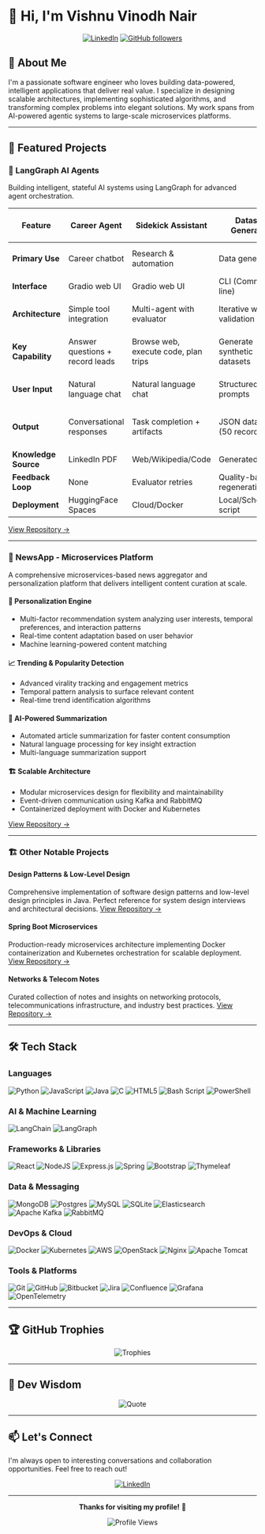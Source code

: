 # 👋 Hi, I'm Vishnu Vinodh Nair

<div align="center">
  
[![LinkedIn](https://img.shields.io/badge/LinkedIn-%230077B5.svg?logo=linkedin&logoColor=white)](https://www.linkedin.com/in/vishnu-vinodh-nair/)
[![GitHub followers](https://img.shields.io/github/followers/Zorozephyr?style=social)](https://github.com/Zorozephyr)

</div>

## 💫 About Me

I'm a passionate software engineer who loves building data-powered, intelligent applications that deliver real value. I specialize in designing scalable architectures, implementing sophisticated algorithms, and transforming complex problems into elegant solutions. My work spans from AI-powered agentic systems to large-scale microservices platforms.

---

## 🚀 Featured Projects

### 🤖 LangGraph AI Agents

Building intelligent, stateful AI systems using LangGraph for advanced agent orchestration.

| Feature | Career Agent | Sidekick Assistant | Dataset Generator | Personal Knowledge Worker | RAG Insurance LLM |
|---------|--------------|-------------------|-------------------|---------------------------|-------------------|
| **Primary Use** | Career chatbot | Research & automation | Data generation | Knowledge base Q&A | Insurance knowledge Q&A |
| **Interface** | Gradio web UI | Gradio web UI | CLI (Command-line) | Gradio web UI | Gradio web UI |
| **Architecture** | Simple tool integration | Multi-agent with evaluator | Iterative with validation | RAG with image processing | RAG with vector store |
| **Key Capability** | Answer questions + record leads | Browse web, execute code, plan trips | Generate synthetic datasets | Index personal knowledge + chat | Query insurance documents |
| **User Input** | Natural language chat | Natural language chat | Structured prompts | Natural language chat | Natural language chat |
| **Output** | Conversational responses | Task completion + artifacts | JSON datasets (50 records) | Chat responses with context | Answers from knowledge base |
| **Knowledge Source** | LinkedIn PDF | Web/Wikipedia/Code | Generated | MHT files + images | Markdown documents |
| **Feedback Loop** | None | Evaluator retries | Quality-based regeneration | Conversation memory | Conversation memory |
| **Deployment** | HuggingFace Spaces | Cloud/Docker | Local/Scheduled script | Local/Docker | Local/Docker |

[View Repository →](https://github.com/Zorozephyr/LanggraphProjects)

---

### 📰 NewsApp - Microservices Platform

A comprehensive microservices-based news aggregator and personalization platform that delivers intelligent content curation at scale.

#### 🎯 **Personalization Engine**
- Multi-factor recommendation system analyzing user interests, temporal preferences, and interaction patterns
- Real-time content adaptation based on user behavior
- Machine learning-powered content matching

#### 📈 **Trending & Popularity Detection**
- Advanced virality tracking and engagement metrics
- Temporal pattern analysis to surface relevant content
- Real-time trend identification algorithms

#### 🤖 **AI-Powered Summarization**
- Automated article summarization for faster content consumption
- Natural language processing for key insight extraction
- Multi-language summarization support

#### 🏗️ **Scalable Architecture**
- Modular microservices design for flexibility and maintainability
- Event-driven communication using Kafka and RabbitMQ
- Containerized deployment with Docker and Kubernetes

[View Repository →](https://github.com/Zorozephyr/NewsApp)

---

### 🏗️ Other Notable Projects

#### **Design Patterns & Low-Level Design**
Comprehensive implementation of software design patterns and low-level design principles in Java. Perfect reference for system design interviews and architectural decisions.
[View Repository →](https://github.com/Zorozephyr/DesignPattern-LLD)

#### **Spring Boot Microservices**
Production-ready microservices architecture implementing Docker containerization and Kubernetes orchestration for scalable deployment.
[View Repository →](https://github.com/Zorozephyr/Microservice_Project)

#### **Networks & Telecom Notes**
Curated collection of notes and insights on networking protocols, telecommunications infrastructure, and industry best practices.
[View Repository →](https://github.com/Zorozephyr/NetworksAndTelcoNotes)

---

## 🛠️ Tech Stack

### Languages
![Python](https://img.shields.io/badge/python-3670A0?style=for-the-badge&logo=python&logoColor=ffdd54)
![JavaScript](https://img.shields.io/badge/javascript-%23323330.svg?style=for-the-badge&logo=javascript&logoColor=%23F7DF1E)
![Java](https://img.shields.io/badge/java-%23ED8B00.svg?style=for-the-badge&logo=openjdk&logoColor=white)
![C](https://img.shields.io/badge/c-%2300599C.svg?style=for-the-badge&logo=c&logoColor=white)
![HTML5](https://img.shields.io/badge/html5-%23E34F26.svg?style=for-the-badge&logo=html5&logoColor=white)
![Bash Script](https://img.shields.io/badge/bash_script-%23121011.svg?style=for-the-badge&logo=gnu-bash&logoColor=white)
![PowerShell](https://img.shields.io/badge/PowerShell-%235391FE.svg?style=for-the-badge&logo=powershell&logoColor=white)

### AI & Machine Learning
![LangChain](https://img.shields.io/badge/LangChain-121212?style=for-the-badge&logo=chainlink&logoColor=white)
![LangGraph](https://img.shields.io/badge/LangGraph-FF6B6B?style=for-the-badge&logo=graphql&logoColor=white)

### Frameworks & Libraries
![React](https://img.shields.io/badge/react-%2320232a.svg?style=for-the-badge&logo=react&logoColor=%2361DAFB)
![NodeJS](https://img.shields.io/badge/node.js-6DA55F?style=for-the-badge&logo=node.js&logoColor=white)
![Express.js](https://img.shields.io/badge/express.js-%23404d59.svg?style=for-the-badge&logo=express&logoColor=%2361DAFB)
![Spring](https://img.shields.io/badge/spring-%236DB33F.svg?style=for-the-badge&logo=spring&logoColor=white)
![Bootstrap](https://img.shields.io/badge/bootstrap-%238511FA.svg?style=for-the-badge&logo=bootstrap&logoColor=white)
![Thymeleaf](https://img.shields.io/badge/Thymeleaf-%23005C0F.svg?style=for-the-badge&logo=Thymeleaf&logoColor=white)

### Data & Messaging
![MongoDB](https://img.shields.io/badge/MongoDB-%234ea94b.svg?style=for-the-badge&logo=mongodb&logoColor=white)
![Postgres](https://img.shields.io/badge/postgres-%23316192.svg?style=for-the-badge&logo=postgresql&logoColor=white)
![MySQL](https://img.shields.io/badge/mysql-4479A1.svg?style=for-the-badge&logo=mysql&logoColor=white)
![SQLite](https://img.shields.io/badge/sqlite-%2307405e.svg?style=for-the-badge&logo=sqlite&logoColor=white)
![Elasticsearch](https://img.shields.io/badge/elasticsearch-%230377CC.svg?style=for-the-badge&logo=elasticsearch&logoColor=white)
![Apache Kafka](https://img.shields.io/badge/Apache%20Kafka-000?style=for-the-badge&logo=apachekafka)
![RabbitMQ](https://img.shields.io/badge/rabbitmq-FF6600?style=for-the-badge&logo=rabbitmq&logoColor=white)

### DevOps & Cloud
![Docker](https://img.shields.io/badge/docker-%230db7ed.svg?style=for-the-badge&logo=docker&logoColor=white)
![Kubernetes](https://img.shields.io/badge/kubernetes-%23326ce5.svg?style=for-the-badge&logo=kubernetes&logoColor=white)
![AWS](https://img.shields.io/badge/AWS-%23FF9900.svg?style=for-the-badge&logo=amazon-aws&logoColor=white)
![OpenStack](https://img.shields.io/badge/Openstack-%23f01742.svg?style=for-the-badge&logo=openstack&logoColor=white)
![Nginx](https://img.shields.io/badge/nginx-%23009639.svg?style=for-the-badge&logo=nginx&logoColor=white)
![Apache Tomcat](https://img.shields.io/badge/apache%20tomcat-%23F8DC75.svg?style=for-the-badge&logo=apache-tomcat&logoColor=black)

### Tools & Platforms
![Git](https://img.shields.io/badge/git-%23F05033.svg?style=for-the-badge&logo=git&logoColor=white)
![GitHub](https://img.shields.io/badge/github-%23121011.svg?style=for-the-badge&logo=github&logoColor=white)
![Bitbucket](https://img.shields.io/badge/bitbucket-%230047B3.svg?style=for-the-badge&logo=bitbucket&logoColor=white)
![Jira](https://img.shields.io/badge/jira-%230A0FFF.svg?style=for-the-badge&logo=jira&logoColor=white)
![Confluence](https://img.shields.io/badge/confluence-%23172BF4.svg?style=for-the-badge&logo=confluence&logoColor=white)
![Grafana](https://img.shields.io/badge/grafana-%23F46800.svg?style=for-the-badge&logo=grafana&logoColor=white)
![OpenTelemetry](https://img.shields.io/badge/OpenTelemetry-FFFFFF?&style=for-the-badge&logo=opentelemetry&logoColor=black)

---

## 🏆 GitHub Trophies

<div align="center">

![Trophies](https://github-profile-trophy.vercel.app/?username=Zorozephyr&theme=radical&no-frame=false&no-bg=true&margin-w=4&row=1)

</div>

---

## 💭 Dev Wisdom

<div align="center">

![Quote](https://quotes-github-readme.vercel.app/api?type=horizontal&theme=radical)

</div>

---

## 📫 Let's Connect

I'm always open to interesting conversations and collaboration opportunities. Feel free to reach out!

<div align="center">

[![LinkedIn](https://img.shields.io/badge/Connect_on_LinkedIn-%230077B5.svg?style=for-the-badge&logo=linkedin&logoColor=white)](https://www.linkedin.com/in/vishnu-vinodh-nair/)

</div>

---

<div align="center">
  
**Thanks for visiting my profile!** 🚀

![Profile Views](https://komarev.com/ghpvc/?username=Zorozephyr&color=blueviolet&style=flat-square)

</div>
